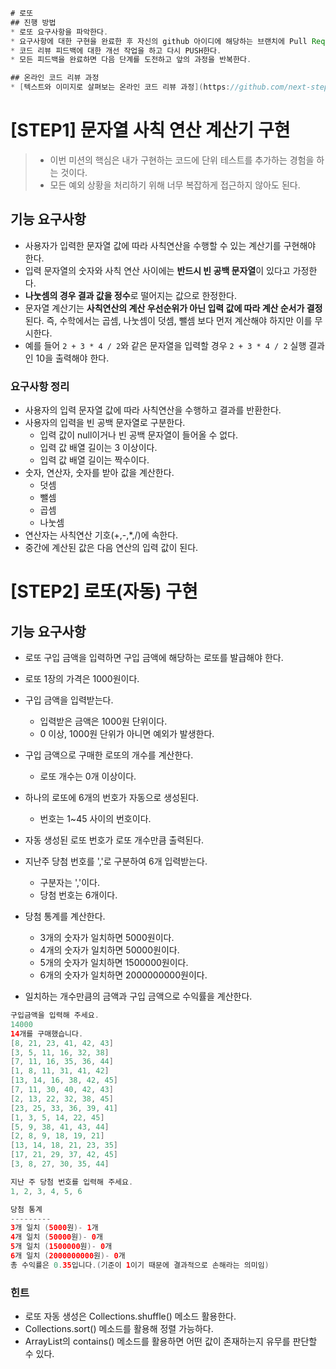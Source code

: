 ```java
# 로또
## 진행 방법
* 로또 요구사항을 파악한다.
* 요구사항에 대한 구현을 완료한 후 자신의 github 아이디에 해당하는 브랜치에 Pull Request(이하 PR)를 통해 코드 리뷰 요청을 한다.
* 코드 리뷰 피드백에 대한 개선 작업을 하고 다시 PUSH한다.
* 모든 피드백을 완료하면 다음 단계를 도전하고 앞의 과정을 반복한다.

## 온라인 코드 리뷰 과정
* [텍스트와 이미지로 살펴보는 온라인 코드 리뷰 과정](https://github.com/next-step/nextstep-docs/tree/master/codereview)
```

# [STEP1] 문자열 사칙 연산 계산기 구현

>  - 이번 미션의 핵심은 내가 구현하는 코드에 단위 테스트를 추가하는 경험을 하는 것이다.  
> -  모든 예외 상황을 처리하기 위해 너무 복잡하게 접근하지 않아도 된다.

## 기능 요구사항

- 사용자가 입력한 문자열 값에 따라 사칙연산을 수행할 수 있는 계산기를 구현해야 한다.
- 입력 문자열의 숫자와 사칙 연산 사이에는 **반드시 빈 공백 문자열**이 있다고 가정한다.
- **나눗셈의 경우 결과 값을 정수**로 떨어지는 값으로 한정한다.
- 문자열 계산기는 **사칙연산의 계산 우선순위가 아닌 입력 값에 따라 계산 순서가 결정**된다. 즉, 수학에서는 곱셈, 나눗셈이 덧셈, 뺄셈 보다 먼저 계산해야 하지만 이를 무시한다.
- 예를 들어 `2 + 3 * 4 / 2`와 같은 문자열을 입력할 경우 `2 + 3 * 4 / 2` 실행 결과인 10을 출력해야 한다.

### 요구사항 정리
- 사용자의 입력 문자열 값에 따라 사칙연산을 수행하고 결과를 반환한다.
- 사용자의 입력을 빈 공백 문자열로 구분한다.
  - 입력 값이 null이거나 빈 공백 문자열이 들어올 수 없다.
  - 입력 값 배열 길이는 3 이상이다.
  - 입력 값 배열 길이는 짝수이다.
- 숫자, 연산자, 숫자를 받아 값을 계산한다.
  - 덧셈
  - 뺄셈
  - 곱셈
  - 나눗셈
- 연산자는 사칙연산 기호(+,-,*,/)에 속한다.
- 중간에 계산된 값은 다음 연산의 입력 값이 된다.


# [STEP2] 로또(자동) 구현

## 기능 요구사항
- 로또 구입 금액을 입력하면 구입 금액에 해당하는 로또를 발급해야 한다.
- 로또 1장의 가격은 1000원이다.

- 구입 금액을 입력받는다.
  - 입력받은 금액은 1000원 단위이다.
  - 0 이상, 1000원 단위가 아니면 예외가 발생한다.
- 구입 금액으로 구매한 로또의 개수를 계산한다.
  - 로또 개수는 0개 이상이다.
- 하나의 로또에 6개의 번호가 자동으로 생성된다. 
  - 번호는 1~45 사이의 번호이다.
- 자동 생성된 로또 번호가 로또 개수만큼 출력된다.
- 지난주 당첨 번호를 ','로 구분하여 6개 입력받는다.
  - 구분자는 ','이다.
  - 당첨 번호는 6개이다.
- 당첨 통계를 계산한다.
  - 3개의 숫자가 일치하면 5000원이다.
  - 4개의 숫자가 일치하면 50000원이다.
  - 5개의 숫자가 일치하면 1500000원이다.
  - 6개의 숫자가 일치하면 2000000000원이다.
- 일치하는 개수만큼의 금액과 구입 금액으로 수익률을 계산한다.
  

```java
구입금액을 입력해 주세요.
14000
14개를 구매했습니다.
[8, 21, 23, 41, 42, 43]
[3, 5, 11, 16, 32, 38]
[7, 11, 16, 35, 36, 44]
[1, 8, 11, 31, 41, 42]
[13, 14, 16, 38, 42, 45]
[7, 11, 30, 40, 42, 43]
[2, 13, 22, 32, 38, 45]
[23, 25, 33, 36, 39, 41]
[1, 3, 5, 14, 22, 45]
[5, 9, 38, 41, 43, 44]
[2, 8, 9, 18, 19, 21]
[13, 14, 18, 21, 23, 35]
[17, 21, 29, 37, 42, 45]
[3, 8, 27, 30, 35, 44]

지난 주 당첨 번호를 입력해 주세요.
1, 2, 3, 4, 5, 6

당첨 통계
---------
3개 일치 (5000원)- 1개
4개 일치 (50000원)- 0개
5개 일치 (1500000원)- 0개
6개 일치 (2000000000원)- 0개
총 수익률은 0.35입니다.(기준이 1이기 때문에 결과적으로 손해라는 의미임)
```

### 힌트
- 로또 자동 생성은 Collections.shuffle() 메소드 활용한다.
- Collections.sort() 메소드를 활용해 정렬 가능하다.
- ArrayList의 contains() 메소드를 활용하면 어떤 값이 존재하는지 유무를 판단할 수 있다.